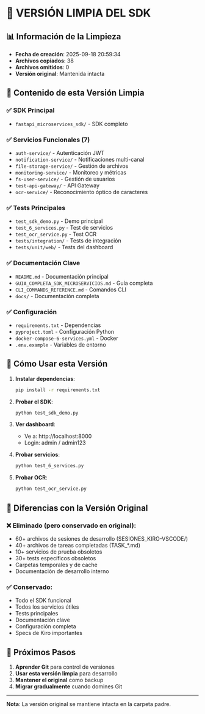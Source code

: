 # 🧹 VERSIÓN LIMPIA DEL SDK

## 📊 Información de la Limpieza

- **Fecha de creación**: 2025-09-18 20:59:34
- **Archivos copiados**: 38
- **Archivos omitidos**: 0
- **Versión original**: Mantenida intacta

## 🎯 Contenido de esta Versión Limpia

### ✅ SDK Principal
- `fastapi_microservices_sdk/` - SDK completo

### ✅ Servicios Funcionales (7)
- `auth-service/` - Autenticación JWT
- `notification-service/` - Notificaciones multi-canal
- `file-storage-service/` - Gestión de archivos
- `monitoring-service/` - Monitoreo y métricas
- `fs-user-service/` - Gestión de usuarios
- `test-api-gateway/` - API Gateway
- `ocr-service/` - Reconocimiento óptico de caracteres

### ✅ Tests Principales
- `test_sdk_demo.py` - Demo principal
- `test_6_services.py` - Test de servicios
- `test_ocr_service.py` - Test OCR
- `tests/integration/` - Tests de integración
- `tests/unit/web/` - Tests del dashboard

### ✅ Documentación Clave
- `README.md` - Documentación principal
- `GUIA_COMPLETA_SDK_MICROSERVICIOS.md` - Guía completa
- `CLI_COMMANDS_REFERENCE.md` - Comandos CLI
- `docs/` - Documentación completa

### ✅ Configuración
- `requirements.txt` - Dependencias
- `pyproject.toml` - Configuración Python
- `docker-compose-6-services.yml` - Docker
- `.env.example` - Variables de entorno

## 🚀 Cómo Usar esta Versión

1. **Instalar dependencias**:
   ```bash
   pip install -r requirements.txt
   ```

2. **Probar el SDK**:
   ```bash
   python test_sdk_demo.py
   ```

3. **Ver dashboard**:
   - Ve a: http://localhost:8000
   - Login: admin / admin123

4. **Probar servicios**:
   ```bash
   python test_6_services.py
   ```

5. **Probar OCR**:
   ```bash
   python test_ocr_service.py
   ```

## 📝 Diferencias con la Versión Original

### ❌ Eliminado (pero conservado en original):
- 60+ archivos de sesiones de desarrollo (SESIONES_KIRO-VSCODE/)
- 40+ archivos de tareas completadas (TASK_*.md)
- 10+ servicios de prueba obsoletos
- 30+ tests específicos obsoletos
- Carpetas temporales y de cache
- Documentación de desarrollo interno

### ✅ Conservado:
- Todo el SDK funcional
- Todos los servicios útiles
- Tests principales
- Documentación clave
- Configuración completa
- Specs de Kiro importantes

## 🎯 Próximos Pasos

1. **Aprender Git** para control de versiones
2. **Usar esta versión limpia** para desarrollo
3. **Mantener el original** como backup
4. **Migrar gradualmente** cuando domines Git

---

**Nota**: La versión original se mantiene intacta en la carpeta padre.

